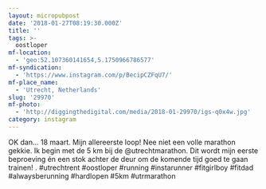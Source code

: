```yaml
---
layout: micropubpost
date: '2018-01-27T08:19:30.000Z'
title: ''
tags: >-
  oostloper
mf-location:
  - 'geo:52.107360141654,5.1750966786577'
mf-syndication:
  - 'https://www.instagram.com/p/BecipCZFqU7/'
mf-place_name:
  - 'Utrecht, Netherlands'
slug: '29970'
mf-photo:
  - 'http://diggingthedigital.com/media/2018-01-29970/igs-q0x4w.jpg'
category: instagram
---
```

OK dan... 18 maart. Mijn allereerste loop! Nee niet een volle marathon gekkie. Ik begin met de 5 km bij de @utrechtmarathon. Dit wordt mijn eerste beproeving én een stok achter de deur om de komende tijd goed te gaan trainen!
.
#utrechtrent #oostloper #running #instarunner #fitgirlboy #fitdad #alwaysberunning #hardlopen #5km #utrmarathon
